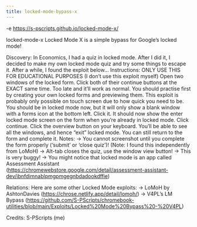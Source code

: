 ```yaml
---
title: locked-mode-bypass-x
---
```


-e 
https://s-pscripts.github.io/locked-mode-x/

locked-mode-x
Locked Mode X is a simple bypass for Google’s locked mode!

Discovery:
In Economics, I had a quiz in locked mode. After I did it, I decided to make my own locked mode quiz and try some things to escape it.
After a while, I found the exploit below…
Instructions:
ONLY USE THIS FOR EDUCATIONAL PURPOSES (I don’t use this exploit myself)
Open two windows of the locked form.
Click both of their continue buttons at the EXACT same time. Too late and it’ll work as normal. You should practise first by creating your own locked forms and previewing them.
This exploit is probably only possible on touch screen due to how quick you need to be.
You should be in locked mode now, but it will only show a blank window with a forms icon at the bottom left. Click it.
It should now show the enter locked mode screen on the form when you’re already in locked mode. Click continue.
Click the overview button on your keyboard. You’ll be able to see all the windows, and hence “exit” locked mode. You can still return to the form and complete it.
Notes:
-> You cannot screenshot until you complete the form properly (‘submit’ or ‘close quiz’)! (Note: I found this independently from LoMoH)
-> Alt-tab closes the quiz, use the window view button!
-> This is very buggy!
-> You might notice that locked mode is an app called Assessment Assistant (https://chromewebstore.google.com/detail/assessment-assistant-dev/ibnfdimnablpmgpmgegnbdadookdffie)

Relations:
Here are some other Locked Mode exploits:
-> LoMoH by AshtonDavies (https://chrose.netlify.app/detail/lomoh/)
-> V4PL’s LM Bypass (https://github.com/S-PScripts/chromebook-utilities/blob/main/Exploits/Locked%20Mode%20Bypass%20-%20V4PL)

Credits:
S-PScripts (me)
